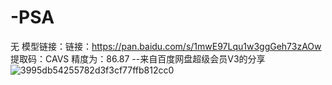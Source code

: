 
# -PSA
无
模型链接：链接：https://pan.baidu.com/s/1mwE97Lqu1w3ggGeh73zAOw 
提取码：CAVS 
精度为：86.87
--来自百度网盘超级会员V3的分享
![3995db54255782d3f3cf77ffb812cc0](https://user-images.githubusercontent.com/63546191/168619680-e08a9965-f8d8-402a-af9c-8e4bef75befc.png)
